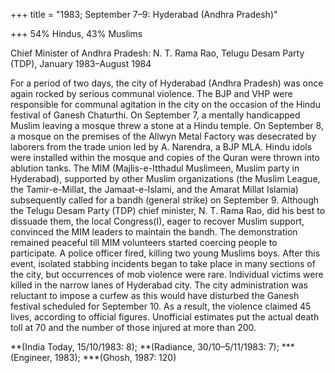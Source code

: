 +++
title = "1983; September 7–9: Hyderabad (Andhra Pradesh)"

+++
54% Hindus, 43% Muslims

Chief Minister of Andhra Pradesh: N. T. Rama Rao, Telugu Desam Party (TDP), January 1983–August 1984

For a period of two days, the city of Hyderabad (Andhra Pradesh) was once again rocked by serious communal violence. The BJP and VHP were responsible for communal agitation in the city on the occasion of the Hindu festival of Ganesh Chaturthi. On September 7, a mentally handicapped Muslim leaving a mosque threw a stone at a Hindu temple. On September 8, a mosque on the premises of the Allwyn Metal Factory was desecrated by laborers from the trade union led by A. Narendra, a BJP MLA. Hindu idols were installed within the mosque and copies of the Quran were thrown into ablution tanks. The MIM (Majlis-e-Itthadul Muslimeen, Muslim party in Hyderabad), supported by other Muslim organizations (the Muslim League, the Tamir-e-Millat, the Jamaat-e-Islami, and the Amarat Millat Islamia) subsequently called for a bandh (general strike) on September 9. Although the Telugu Desam Party (TDP) chief minister, N. T. Rama Rao, did his best to dissuade them, the local Congress(I), eager to recover Muslim support, convinced the MIM leaders to maintain the bandh. The demonstration remained peaceful till MIM volunteers started coercing people to participate. A police officer fired, killing two young Muslims boys. After this event, isolated stabbing incidents began to take place in many sections of the city, but occurrences of mob violence were rare. Individual victims were killed in the narrow lanes of Hyderabad city. The city administration was reluctant to impose a curfew as this would have disturbed the Ganesh festival scheduled for September 10. As a result, the violence claimed 45 lives, according to official figures. Unofficial estimates put the actual death toll at 70 and the number of those injured at more than 200.

**(India Today, 15/10/1983: 8); **(Radiance, 30/10–5/11/1983: 7); ***(Engineer, 1983); ***(Ghosh, 1987: 120)
